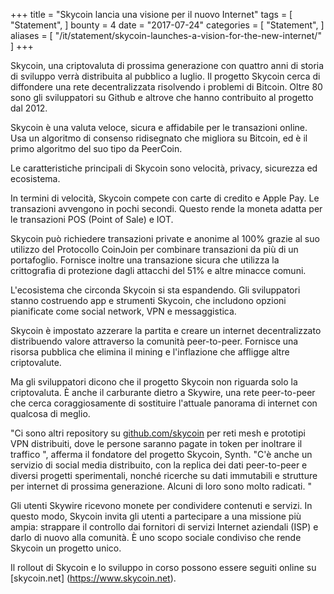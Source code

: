 +++
title = "Skycoin lancia una visione per il nuovo Internet"
tags = [
    "Statement",
]
bounty = 4
date = "2017-07-24"
categories = [
    "Statement",
]
aliases = [
	"/it/statement/skycoin-launches-a-vision-for-the-new-internet/"
]
+++

Skycoin, una criptovaluta di prossima generazione con quattro anni di storia di sviluppo
verrà distribuita al pubblico a luglio. Il progetto Skycoin cerca di
diffondere una rete decentralizzata risolvendo i problemi di Bitcoin. Oltre 80 sono
gli sviluppatori su Github e altrove che hanno contribuito al progetto dal 2012.

Skycoin è una valuta veloce, sicura e affidabile per le transazioni online.
Usa un algoritmo di consenso ridisegnato che migliora su Bitcoin,
ed è il primo algoritmo del suo tipo da PeerCoin.

Le caratteristiche principali di Skycoin sono velocità, privacy, sicurezza ed ecosistema.

In termini di velocità, Skycoin compete con carte di credito e Apple Pay.
Le transazioni avvengono in pochi secondi.
Questo rende la moneta adatta per le transazioni POS (Point of Sale) e IOT.

Skycoin può richiedere transazioni private e anonime al 100% grazie al suo utilizzo del
Protocollo CoinJoin per combinare transazioni da più di un portafoglio.
Fornisce inoltre una transazione sicura che utilizza la crittografia
di protezione dagli attacchi del 51% e altre minacce comuni.

L'ecosistema che circonda Skycoin si sta espandendo.
Gli sviluppatori stanno costruendo app e strumenti Skycoin,
che includono opzioni pianificate come social network, VPN e messaggistica.

Skycoin è impostato azzerare la partita e creare un internet decentralizzato
distribuendo valore attraverso la comunità peer-to-peer.
Fornisce una risorsa pubblica che elimina il mining e l'inflazione che
affligge altre criptovalute.

Ma gli sviluppatori dicono che il progetto Skycoin non riguarda solo la criptovaluta.
È anche il carburante dietro a Skywire, una rete peer-to-peer che cerca coraggiosamente di
sostituire l'attuale panorama di internet con qualcosa di meglio.

"Ci sono altri repository su [github.com/skycoin](https://github.com/skycoin)
per reti mesh e prototipi VPN distribuiti, dove le persone saranno pagate in
token per inoltrare il traffico ", afferma il fondatore del progetto Skycoin, Synth. "C'è
anche un servizio di social media distribuito, con la replica dei dati peer-to-peer e
diversi progetti sperimentali, nonché ricerche su dati immutabili e
strutture per internet di prossima generazione. Alcuni di loro sono molto radicati. "

Gli utenti Skywire ricevono monete per condividere contenuti e servizi.
In questo modo, Skycoin invita gli utenti a partecipare a una missione più ampia:
strappare il controllo dai fornitori di servizi Internet aziendali (ISP) e darlo
di nuovo alla comunità. È uno scopo sociale condiviso che rende Skycoin un
progetto unico.

Il rollout di Skycoin e lo sviluppo in corso possono essere seguiti online
su [skycoin.net] (https://www.skycoin.net).
